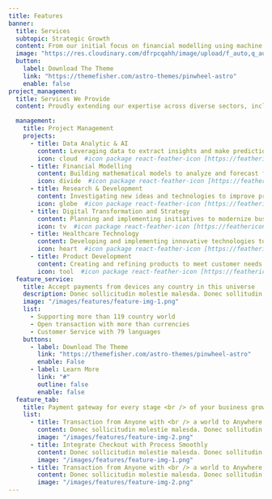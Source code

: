 ```yaml
---
title: Features
banner:
  title: Services
  subtopic: Strategic Growth
  content: From our initial focus on financial modelling using machine learning, we strategically expand into healthcare and beyond. Our goal is to revolutionize every sector, delivering bespoke services grounded in rigorous research and technological acumen, envisioning a future where data science catalyses positive global change 
  image: "https://res.cloudinary.com/dfrpcqahh/image/upload/f_auto,q_auto/v1/mythoquantum/databanner2"
  button:
    label: Download The Theme
    link: "https://themefisher.com/astro-themes/pinwheel-astro"
    enable: false
project_management:
  title: Services We Provide
  content: Proudly extending our expertise across diverse sectors, including financial markets, retail, manufacturing, supply chain & logistics, and healthcare systems, we seamlessly integrate data science to unravel hidden patterns, optimize processes, and pave the way for advancements.

  management:
    title: Project Management
    projects:
      - title: Data Analytic & AI
        content: Leveraging data to extract insights and make predictions through artificial intelligence techniques.
        icon: cloud  #icon package react-feather-icon [https://feathericons.com/]
      - title: Financial Modelling
        content: Building mathematical models to analyze and forecast financial performance and outcomes.
        icon: divide  #icon package react-feather-icon [https://feathericons.com/]
      - title: Research & Development
        content: Investigating new ideas and technologies to improve products, processes, or services.
        icon: globe  #icon package react-feather-icon [https://feathericons.com/]
      - title: Digital Transformation and Strategy
        content: Planning and implementing initiatives to modernize business operations and processes using digital technologies.
        icon: tv  #icon package react-feather-icon [https://feathericons.com/]
      - title: Healthcare Technology
        content: Developing and implementing innovative technologies to improve healthcare delivery, patient outcomes, and efficiency.
        icon: heart  #icon package react-feather-icon [https://feathericons.com/]
      - title: Product Development
        content: Creating and refining products to meet customer needs and market demands through iterative design and testing processes.
        icon: tool  #icon package react-feather-icon [https://feathericons.com/]
  feature_service:
    title: Accept payments from devices any country in this universe
    description: Donec sollicitudin molestie malesda. Donec sollitudin molestie malesuada. Mauris pellentesque nec, egestas non nisi. Cras ultricies ligula sed
    image: "/images/features/feature-img-1.png"
    list:
      - Supporting more than 119 country world
      - Open transaction with more than currencies
      - Customer Service with 79 languages
    buttons:
      - label: Download The Theme
        link: "https://themefisher.com/astro-themes/pinwheel-astro"
        enable: False
      - label: Learn More
        link: "#"
        outline: false
        enable: false
  feature_tab:
    title: Payment gateway for every stage <br /> of your business growth
    list:
      - title: Transaction from Anyone with <br /> a world to Anywhere
        content: Donec sollicitudin molestie malesda. Donec sollitudin molestie malesuada. Mauris pellentesque nec, egestas non nisi. Cras ultricies ligula sed
        image: "/images/features/feature-img-2.png"
      - title: Integrate Checkout with Process Smoothly
        content: Donec sollicitudin molestie malesda. Donec sollitudin molestie malesuada. Mauris pellentesque nec, egestas non nisi. Cras ultricies ligula sed
        image: "/images/features/feature-img-1.png"
      - title: Transaction from Anyone with <br /> a world to Anywhere
        content: Donec sollicitudin molestie malesda. Donec sollitudin molestie malesuada. Mauris pellentesque nec, egestas non nisi. Cras ultricies ligula sed
        image: "/images/features/feature-img-2.png"
---
```

